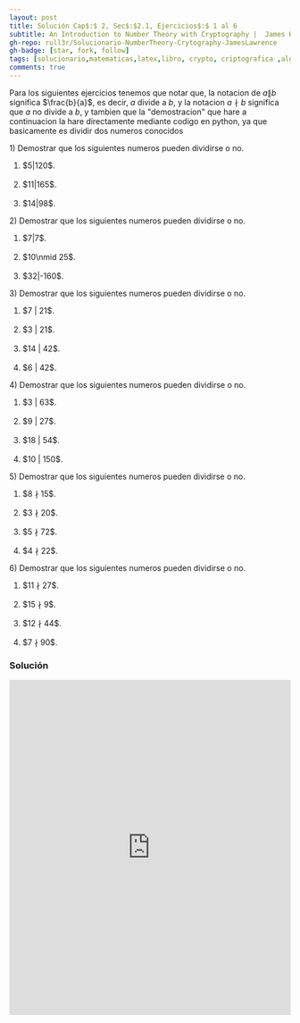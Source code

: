 ```yaml
---
layout: post
title: Solución Cap$:$ 2, Sec$:$2.1, Ejercicios$:$ 1 al 6
subtitle: An Introduction to Number Theory with Cryptography |  James Kraft - Lawrence Washington | 2º Edición | Ingles
gh-repo: rull3r/Solucionario-NumberTheory-Crytography-JamesLawrence
gh-badge: [star, fork, follow]
tags: [solucionario,matematicas,latex,libro, crypto, criptografica ,algebra abstracta, divisibilidad, numeros, teoria de numeros]
comments: true
---
```


Para los siguientes ejercicios tenemos que notar que, la notacion de $a\|b$ significa $\frac{b}{a}$, es decir, $a$ divide a $b$, y la notacion $a\nmid b$ significa que $a$ no divide a $b$, y tambien que la "demostracion" que hare a continuacion la hare directamente mediante codigo en python, ya que basicamente es dividir dos numeros conocidos


<div class="box-note">
1) Demostrar que los siguientes numeros pueden dividirse o no.

<ol>
    <li value="a)">
    $5|120$.    
    </li><br>
    <li value="b)">
    $11|165$.
    </li><br>
    <li value="c)">
    $14|98$.
    </li>
</ol>

</div>

<div class="box-note">
2) Demostrar que los siguientes numeros pueden dividirse o no.

<ol>
    <li value="a)">
    $7|7$.    
    </li><br>
    <li value="b)">
    $10\nmid 25$.
    </li><br>
    <li value="c)">
    $32|-160$.
    </li>
</ol>

</div>


<div class="box-note">
3) Demostrar que los siguientes numeros pueden dividirse o no.

<ol>
    <li value="a)">
    $7 | 21$.    
    </li><br>
    <li value="b)">
    $3 | 21$.
    </li><br>
    <li value="c)">
    $14 | 42$.
    </li><br>
    <li value="d)">
    $6 | 42$.
    </li>
</ol>

</div>


<div class="box-note">
4) Demostrar que los siguientes numeros pueden dividirse o no.

<ol>
    <li value="a)">
    $3 | 63$.    
    </li><br>
    <li value="b)">
    $9 | 27$.
    </li><br>
    <li value="c)">
    $18 | 54$.
    </li><br>
    <li value="d)">
    $10 | 150$.
    </li>
</ol>

</div>


<div class="box-note">
5) Demostrar que los siguientes numeros pueden dividirse o no.

<ol>
    <li value="a)">
    $8 ∤ 15$.    
    </li><br>
    <li value="b)">
    $3 ∤ 20$.
    </li><br>
    <li value="c)">
    $5 ∤ 72$.
    </li><br>
    <li value="d)">
    $4 ∤ 22$.
    </li>
</ol>

</div>



<div class="box-note">
6) Demostrar que los siguientes numeros pueden dividirse o no.

<ol>
        <li value="a)">
    $11 ∤ 27$.    
    </li><br>
    <li value="b)">
    $15 ∤ 9$.
    </li><br>
    <li value="c)">
    $12 ∤ 44$.
    </li><br>
    <li value="d)">
    $7 ∤ 90$.
    </li>
</ol>

</div>

### Solución

<iframe src="https://trinket.io/embed/python/97d2a1408e?runOption=run&start=result" width="100%" height="600" frameborder="0" marginwidth="0" marginheight="0" allowfullscreen></iframe>



